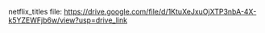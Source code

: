 netflix_titles file: https://drive.google.com/file/d/1KtuXeJxuOjXTP3nbA-4X-k5YZEWFjb6w/view?usp=drive_link
